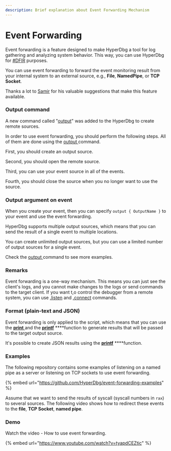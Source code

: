 ```yaml
---
description: Brief explanation about Event Forwarding Mechanism
---
```


# Event Forwarding

Event forwarding is a feature designed to make HyperDbg a tool for log gathering and analyzing system behavior. This way, you can use HyperDbg for [\#DFIR](https://twitter.com/search?q=%23dfir) purposes.

You can use event forwarding to forward the event monitoring result from your internal system to an external source, e.g., **File**, **NamedPipe**, or **TCP Socket**.

Thanks a lot to [Samir](https://twitter.com/SBousseaden) for his valuable suggestions that make this feature available.

### Output command

A new command called "[output](https://docs.hyperdbg.com/commands/debugging-commands/output)" was added to the HyperDbg to create remote sources.

In order to use event forwarding, you should perform the following steps. All of them are done using the [output ](https://docs.hyperdbg.com/commands/debugging-commands/output)command.

First, you should create an output source.

Second, you should open the remote source.

Third, you can use your event source in all of the events.

Fourth, you should close the source when you no longer want to use the source.

### Output argument on event

When you create your event, then you can specify  `output { OutputName }` to your event and use the event forwarding.

HyperDbg supports multiple output sources, which means that you can send the result of a single event to multiple locations.

You can create unlimited output sources, but you can use a limited number of output sources for a single event.

Check the [output ](https://docs.hyperdbg.com/commands/debugging-commands/output)command to see more examples.

### Remarks

Event forwarding is a one-way mechanism. This means you can just see the client's logs, and you cannot make changes to the logs or send commands to the target client. If you want t,o control the debugger from a remote system, you can use [.listen](https://docs.hyperdbg.com/commands/meta-commands/.listen) and [.connect](https://docs.hyperdbg.com/commands/meta-commands/.connect) commands.

### Format \(plain-text and JSON\)

Event forwarding is only applied to the script, which means that you can use the [**print** ](https://docs.hyperdbg.com/commands/scripting-language/functions/exports/print)and the [**printf**](https://docs.hyperdbg.com/commands/scripting-language/functions/exports/printf) ****function to generate results that will be passed to the target output source.

It's possible to create JSON results using the [**printf**](https://docs.hyperdbg.com/commands/scripting-language/functions/exports/printf) ****function.

### Examples

The following repository contains some examples of listening on a named pipe as a server or listening on TCP sockets to use event forwarding.

{% embed url="https://github.com/HyperDbg/event-forwarding-examples" %}

Assume that we want to send the results of syscall \(syscall numbers in `rax`\) to several sources. The following video shows how to redirect these events to the **file**, **TCP Socket**, **named pipe**.

### Demo

Watch the video - How to use event forwarding.

{% embed url="https://www.youtube.com/watch?v=tyapdCEZtic" %}



